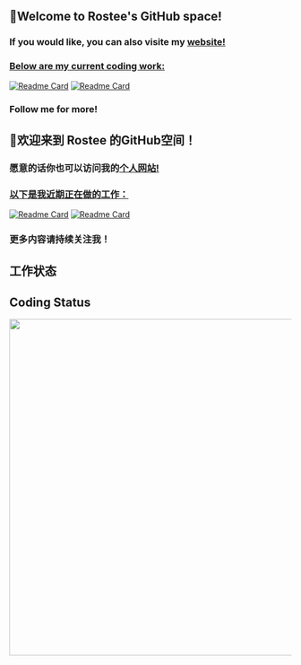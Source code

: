 ## 👋Welcome to Rostee's GitHub space!
### If you would like, you can also visite my <a href="rostyan.site">website</href>!
### Below are my current coding work:
[![Readme Card](https://github-readme-stats.vercel.app/api/pin/?username=Zyeeor&theme=transparent&repo=Renderer-Tutorial)](https://github.com/Zyeeor/Renderer-Tutorial)
[![Readme Card](https://github-readme-stats.vercel.app/api/pin/?username=Zyeeor&theme=transparent&repo=Object_Oriented_Programming)](https://github.com/Zyeeor/Object_Oriented_Programming)

### Follow me for more!


## 👋欢迎来到 Rostee 的GitHub空间！
### 愿意的话你也可以访问我的<a href="rostyan.site">个人网站</href>!
### 以下是我近期正在做的工作：
[![Readme Card](https://github-readme-stats.vercel.app/api/pin/?username=Zyeeor&theme=transparent&repo=Renderer-Tutorial)](https://github.com/Zyeeor/Renderer-Tutorial)
[![Readme Card](https://github-readme-stats.vercel.app/api/pin/?username=Zyeeor&theme=transparent&repo=Object_Oriented_Programming)](https://github.com/Zyeeor/Object_Oriented_Programming)

### 更多内容请持续关注我！

## 工作状态
## Coding Status
<a href="https://wakatime.com"><img src="https://wakatime.com/share/@55e8a8c6-76fc-4480-b85b-2502f013b652/1b0a0351-aebb-4e7b-a991-e68588b8bc2b.png" style="width:600px;margin-left:auto;margin-right:auto;"/></a><br>
